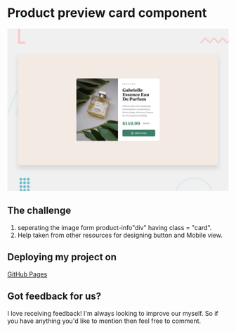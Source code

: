 # Product preview card component

![Design preview for the Product preview card component coding challenge](./design/desktop-preview.jpg)

## The challenge
1. seperating the image form product-info"div" having class = "card". 
2. Help taken from other resources for designing button and Mobile view.

## Deploying my project on

[GitHub Pages](https://pages.github.com/)

## Got feedback for us?
I love receiving feedback! I'm always looking to improve our myself. So if you have anything you'd like to mention then feel free to comment.